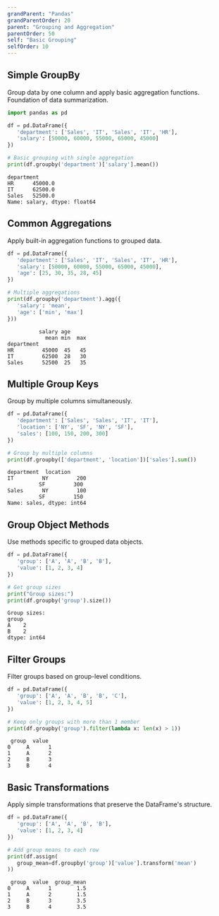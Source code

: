 ```yaml
---
grandParent: "Pandas"
grandParentOrder: 20
parent: "Grouping and Aggregation"
parentOrder: 50
self: "Basic Grouping"
selfOrder: 10
---
```


## Simple GroupBy
Group data by one column and apply basic aggregation functions. Foundation of data summarization.

```python
import pandas as pd

df = pd.DataFrame({
   'department': ['Sales', 'IT', 'Sales', 'IT', 'HR'],
   'salary': [50000, 60000, 55000, 65000, 45000]
})

# Basic grouping with single aggregation
print(df.groupby('department')['salary'].mean())
```
```output
department
HR      45000.0
IT      62500.0
Sales   52500.0
Name: salary, dtype: float64
```

## Common Aggregations
Apply built-in aggregation functions to grouped data.

```python
df = pd.DataFrame({
   'department': ['Sales', 'IT', 'Sales', 'IT', 'HR'],
   'salary': [50000, 60000, 55000, 65000, 45000],
   'age': [25, 30, 35, 28, 45]
})

# Multiple aggregations
print(df.groupby('department').agg({
   'salary': 'mean',
   'age': ['min', 'max']
}))
```
```output
          salary age     
            mean min  max
department                
HR         45000  45   45
IT         62500  28   30
Sales      52500  25   35
```

## Multiple Group Keys
Group by multiple columns simultaneously.

```python
df = pd.DataFrame({
   'department': ['Sales', 'Sales', 'IT', 'IT'],
   'location': ['NY', 'SF', 'NY', 'SF'],
   'sales': [100, 150, 200, 300]
})

# Group by multiple columns
print(df.groupby(['department', 'location'])['sales'].sum())
```
```output
department  location
IT         NY         200
          SF         300
Sales      NY         100
          SF         150
Name: sales, dtype: int64
```

## Group Object Methods
Use methods specific to grouped data objects.

```python
df = pd.DataFrame({
   'group': ['A', 'A', 'B', 'B'],
   'value': [1, 2, 3, 4]
})

# Get group sizes
print("Group sizes:")
print(df.groupby('group').size())
```
```output
Group sizes:
group
A    2
B    2
dtype: int64
```

## Filter Groups
Filter groups based on group-level conditions.

```python
df = pd.DataFrame({
   'group': ['A', 'A', 'B', 'B', 'C'],
   'value': [1, 2, 3, 4, 5]
})

# Keep only groups with more than 1 member
print(df.groupby('group').filter(lambda x: len(x) > 1))
```
```output
 group  value
0     A      1
1     A      2
2     B      3
3     B      4
```

## Basic Transformations
Apply simple transformations that preserve the DataFrame's structure.

```python
df = pd.DataFrame({
   'group': ['A', 'A', 'B', 'B'],
   'value': [1, 2, 3, 4]
})

# Add group means to each row
print(df.assign(
   group_mean=df.groupby('group')['value'].transform('mean')
))
```
```output
 group  value  group_mean
0     A      1        1.5
1     A      2        1.5
2     B      3        3.5
3     B      4        3.5
```